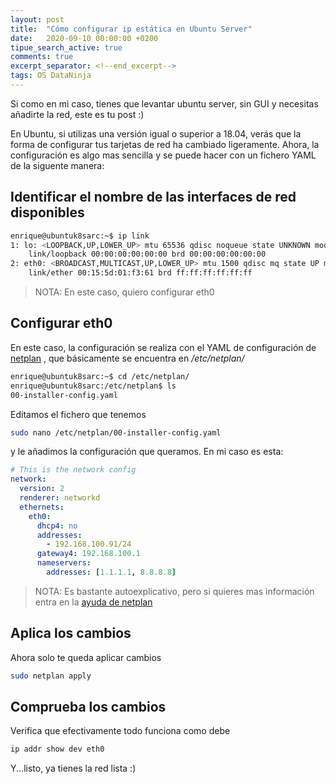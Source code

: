 ```yaml
---
layout: post
title:  "Cómo configurar ip estática en Ubuntu Server"
date:   2020-09-10 00:00:00 +0200
tipue_search_active: true
comments: true
excerpt_separator: <!--end_excerpt-->
tags: OS DataNinja
---
```

Si como en mi caso, tienes que levantar ubuntu server, sin GUI y necesitas añadirte la red, este es tu post :)

En Ubuntu, si utilizas una versión igual o superior a 18.04, verás que la forma de configurar tus tarjetas de red ha cambiado ligeramente. Ahora, la configuración es algo mas sencilla y se puede hacer con un fichero YAML de la siguente manera:

<!--end_excerpt-->

## Identificar el nombre de las interfaces de red disponibles

```bash
enrique@ubuntuk8sarc:~$ ip link
1: lo: <LOOPBACK,UP,LOWER_UP> mtu 65536 qdisc noqueue state UNKNOWN mode DEFAULT group default qlen 1000
    link/loopback 00:00:00:00:00:00 brd 00:00:00:00:00:00
2: eth0: <BROADCAST,MULTICAST,UP,LOWER_UP> mtu 1500 qdisc mq state UP mode DEFAULT group default qlen 1000
    link/ether 00:15:5d:01:f3:61 brd ff:ff:ff:ff:ff:ff
```

> NOTA: En este caso, quiero configurar eth0

## Configurar eth0

En este caso, la configuración se realiza con el YAML de configuración de [netplan](https://netplan.io/examples/) , que básicamente se encuentra en _/etc/netplan/_

```bash
enrique@ubuntuk8sarc:~$ cd /etc/netplan/
enrique@ubuntuk8sarc:/etc/netplan$ ls
00-installer-config.yaml
```

Editamos el fichero que tenemos

```bash
sudo nano /etc/netplan/00-installer-config.yaml
```

y le añadimos la configuración que queramos. En mi caso es esta:

```yaml
# This is the network config 
network:
  version: 2
  renderer: networkd
  ethernets:
    eth0:
      dhcp4: no
      addresses:
        - 192.168.100.91/24
      gateway4: 192.168.100.1
      nameservers:
        addresses: [1.1.1.1, 8.8.8.8]
```

> NOTA: Es bastante autoexplicativo, pero si quieres mas información entra en la [ayuda de netplan](https://netplan.io/examples/)

## Aplica los cambios

Ahora solo te queda aplicar cambios

```bash
sudo netplan apply
```

## Comprueba los cambios

Verifica que efectivamente todo funciona como debe

```bash
ip addr show dev eth0
```

Y...listo, ya tienes la red lista :)